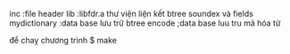 inc :file header
lib :libfdr.a thư viện liện kết btree soundex và fields
mydictionary :data base lưu trữ btree
encode ;data base luu tru mã hóa từ

để chaỵ chương trình 
$ make